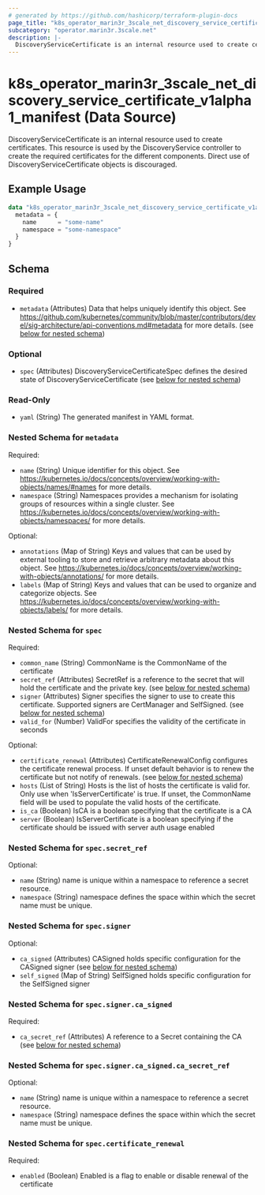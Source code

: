 ```yaml
---
# generated by https://github.com/hashicorp/terraform-plugin-docs
page_title: "k8s_operator_marin3r_3scale_net_discovery_service_certificate_v1alpha1_manifest Data Source - terraform-provider-k8s"
subcategory: "operator.marin3r.3scale.net"
description: |-
  DiscoveryServiceCertificate is an internal resource used to create certificates. This resource is used by the DiscoveryService controller to create the required certificates for the different components. Direct use of DiscoveryServiceCertificate objects is discouraged.
---
```


# k8s_operator_marin3r_3scale_net_discovery_service_certificate_v1alpha1_manifest (Data Source)

DiscoveryServiceCertificate is an internal resource used to create certificates. This resource is used by the DiscoveryService controller to create the required certificates for the different components. Direct use of DiscoveryServiceCertificate objects is discouraged.

## Example Usage

```terraform
data "k8s_operator_marin3r_3scale_net_discovery_service_certificate_v1alpha1_manifest" "example" {
  metadata = {
    name      = "some-name"
    namespace = "some-namespace"
  }
}
```

<!-- schema generated by tfplugindocs -->
## Schema

### Required

- `metadata` (Attributes) Data that helps uniquely identify this object. See https://github.com/kubernetes/community/blob/master/contributors/devel/sig-architecture/api-conventions.md#metadata for more details. (see [below for nested schema](#nestedatt--metadata))

### Optional

- `spec` (Attributes) DiscoveryServiceCertificateSpec defines the desired state of DiscoveryServiceCertificate (see [below for nested schema](#nestedatt--spec))

### Read-Only

- `yaml` (String) The generated manifest in YAML format.

<a id="nestedatt--metadata"></a>
### Nested Schema for `metadata`

Required:

- `name` (String) Unique identifier for this object. See https://kubernetes.io/docs/concepts/overview/working-with-objects/names/#names for more details.
- `namespace` (String) Namespaces provides a mechanism for isolating groups of resources within a single cluster. See https://kubernetes.io/docs/concepts/overview/working-with-objects/namespaces/ for more details.

Optional:

- `annotations` (Map of String) Keys and values that can be used by external tooling to store and retrieve arbitrary metadata about this object. See https://kubernetes.io/docs/concepts/overview/working-with-objects/annotations/ for more details.
- `labels` (Map of String) Keys and values that can be used to organize and categorize objects. See https://kubernetes.io/docs/concepts/overview/working-with-objects/labels/ for more details.


<a id="nestedatt--spec"></a>
### Nested Schema for `spec`

Required:

- `common_name` (String) CommonName is the CommonName of the certificate
- `secret_ref` (Attributes) SecretRef is a reference to the secret that will hold the certificate and the private key. (see [below for nested schema](#nestedatt--spec--secret_ref))
- `signer` (Attributes) Signer specifies  the signer to use to create this certificate. Supported signers are CertManager and SelfSigned. (see [below for nested schema](#nestedatt--spec--signer))
- `valid_for` (Number) ValidFor specifies the validity of the certificate in seconds

Optional:

- `certificate_renewal` (Attributes) CertificateRenewalConfig configures the certificate renewal process. If unset default behavior is to renew the certificate but not notify of renewals. (see [below for nested schema](#nestedatt--spec--certificate_renewal))
- `hosts` (List of String) Hosts is the list of hosts the certificate is valid for. Only use when 'IsServerCertificate' is true. If unset, the CommonName field will be used to populate the valid hosts of the certificate.
- `is_ca` (Boolean) IsCA is a boolean specifying that the certificate is a CA
- `server` (Boolean) IsServerCertificate is a boolean specifying if the certificate should be issued with server auth usage enabled

<a id="nestedatt--spec--secret_ref"></a>
### Nested Schema for `spec.secret_ref`

Optional:

- `name` (String) name is unique within a namespace to reference a secret resource.
- `namespace` (String) namespace defines the space within which the secret name must be unique.


<a id="nestedatt--spec--signer"></a>
### Nested Schema for `spec.signer`

Optional:

- `ca_signed` (Attributes) CASigned holds specific configuration for the CASigned signer (see [below for nested schema](#nestedatt--spec--signer--ca_signed))
- `self_signed` (Map of String) SelfSigned holds specific configuration for the SelfSigned signer

<a id="nestedatt--spec--signer--ca_signed"></a>
### Nested Schema for `spec.signer.ca_signed`

Required:

- `ca_secret_ref` (Attributes) A reference to a Secret containing the CA (see [below for nested schema](#nestedatt--spec--signer--ca_signed--ca_secret_ref))

<a id="nestedatt--spec--signer--ca_signed--ca_secret_ref"></a>
### Nested Schema for `spec.signer.ca_signed.ca_secret_ref`

Optional:

- `name` (String) name is unique within a namespace to reference a secret resource.
- `namespace` (String) namespace defines the space within which the secret name must be unique.




<a id="nestedatt--spec--certificate_renewal"></a>
### Nested Schema for `spec.certificate_renewal`

Required:

- `enabled` (Boolean) Enabled is a flag to enable or disable renewal of the certificate
